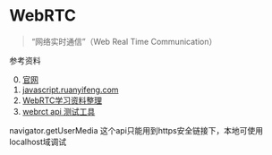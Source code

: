 # WebRTC

> “网络实时通信”（Web Real Time Communication）

参考资料

0. [官网](https://github.com/RTC-Developer/WebRTC-Documentation-in-Chinese)
1. [javascript.ruanyifeng.com](https://javascript.ruanyifeng.com/htmlapi/webrtc.html#toc0)
2. [WebRTC学习资料整理](https://segmentfault.com/a/1190000018720518c)
3. [webrct api 测试工具](https://www.webcasts.com/webrtc/)


navigator.getUserMedia 这个api只能用到https安全链接下，本地可使用localhost域调试